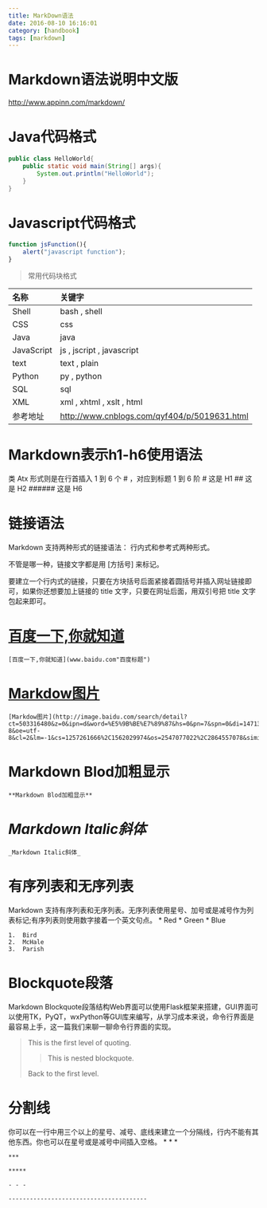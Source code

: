 ```yaml
---
title: MarkDown语法
date: 2016-08-10 16:16:01
category: [handbook]
tags: [markdown]
---
```

# Markdown语法说明中文版
http://www.appinn.com/markdown/

<!--more-->

#	Java代码格式
```java
public class HelloWorld{
    public static void main(String[] args){
        System.out.println("HelloWorld");
    }
}
```

#	Javascript代码格式
```javascript
function jsFunction(){
	alert("javascript function");
}
```

>	常用代码块格式

|名称|关键字|
|:-----|:-----|
|Shell|	bash , shell|
|CSS|css|
|Java|java|
|JavaScript|js , jscript , javascript|
|text|	text , plain|
|Python|py , python|
|SQL|sql|
|XML|xml , xhtml , xslt , html|
|参考地址|http://www.cnblogs.com/qyf404/p/5019631.html|

# Markdown表示h1-h6使用语法
类 Atx 形式则是在行首插入 1 到 6 个 # ，对应到标题 1 到 6 阶
	# 这是 H1
	## 这是 H2
	###### 这是 H6

# 链接语法
Markdown 支持两种形式的链接语法： 行内式和参考式两种形式。

不管是哪一种，链接文字都是用 [方括号] 来标记。

要建立一个行内式的链接，只要在方块括号后面紧接着圆括号并插入网址链接即可，如果你还想要加上链接的 title 文字，只要在网址后面，用双引号把 title 文字包起来即可。

#	[百度一下,你就知道](www.baidu.com) 
	[百度一下,你就知道](www.baidu.com"百度标题")

#	[Markdow图片](http://image.baidu.com/search/detail?ct=503316480&z=0&ipn=d&word=%E5%9B%BE%E7%89%87&hs=0&pn=7&spn=0&di=147138333760&pi=&rn=1&tn=baiduimagedetail&ie=utf-8&oe=utf-8&cl=2&lm=-1&cs=1257261666%2C1562029974&os=2547077022%2C2864557078&simid=4212753602%2C624021646&adpicid=0&ln=30&fr=ala&fm=&sme=&cg=&bdtype=0&oriquery=&objurl=http%3A%2F%2Fpic3.nipic.com%2F20090709%2F2893198_075124038_2.jpg&fromurl=ippr_z2C%24qAzdH3FAzdH3Fooo_z%26e3Bgtrtv_z%26e3Bv54AzdH3Ffi5oAzdH3FnAzdH3F0nAzdH3F8klvkdw8vvvbw8bu_z%26e3Bip4s&gsm=0)

	[Markdow图片](http://image.baidu.com/search/detail?ct=503316480&z=0&ipn=d&word=%E5%9B%BE%E7%89%87&hs=0&pn=7&spn=0&di=147138333760&pi=&rn=1&tn=baiduimagedetail&ie=utf-8&oe=utf-8&cl=2&lm=-1&cs=1257261666%2C1562029974&os=2547077022%2C2864557078&simid=4212753602%2C624021646&adpicid=0&ln=30&fr=ala&fm=&sme=&cg=&bdtype=0&oriquery=&objurl=http%3A%2F%2Fpic3.nipic.com%2F20090709%2F2893198_075124038_2.jpg&fromurl=ippr_z2C%24qAzdH3FAzdH3Fooo_z%26e3Bgtrtv_z%26e3Bv54AzdH3Ffi5oAzdH3FnAzdH3F0nAzdH3F8klvkdw8vvvbw8bu_z%26e3Bip4s&gsm=0)

#	**Markdown Blod加粗显示**
	**Markdown Blod加粗显示**

# _Markdown Italic斜体_
	_Markdown Italic斜体_

#	有序列表和无序列表
Markdown 支持有序列表和无序列表。无序列表使用星号、加号或是减号作为列表标记;有序列表则使用数字接着一个英文句点。
	*	Red
	*   Green
	*   Blue

	1.  Bird
	2.  McHale
	3.  Parish

#	Blockquote段落
Markdown Blockquote段落结构Web界面可以使用Flask框架来搭建，GUI界面可以使用TK，PyQT，wxPython等GUI库来编写，从学习成本来说，命令行界面是最容易上手，这一篇我们来聊一聊命令行界面的实现。
> This is the first level of quoting.
>
> > This is nested blockquote.
>
> Back to the first level.


#	分割线
你可以在一行中用三个以上的星号、减号、底线来建立一个分隔线，行内不能有其他东西。你也可以在星号或是减号中间插入空格。
	* * *

	***

	*****

	- - -

	---------------------------------------

